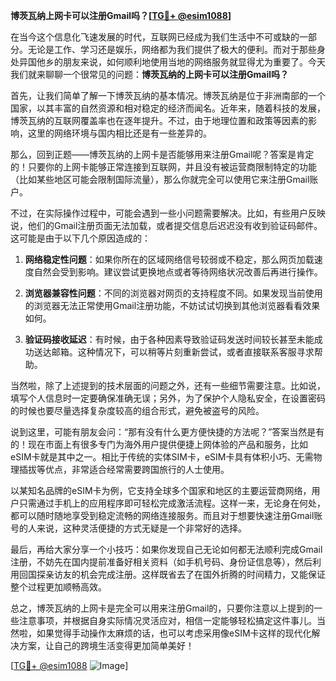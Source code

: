 **博茨瓦纳上网卡可以注册Gmail吗？[[TG💪+ @esim1088](https://t.me/s/esim1088)]**

在当今这个信息化飞速发展的时代，互联网已经成为我们生活中不可或缺的一部分。无论是工作、学习还是娱乐，网络都为我们提供了极大的便利。而对于那些身处异国他乡的朋友来说，如何顺利地使用当地的网络服务就显得尤为重要了。今天我们就来聊聊一个很常见的问题：**博茨瓦纳的上网卡可以注册Gmail吗？**

首先，让我们简单了解一下博茨瓦纳的基本情况。博茨瓦纳是位于非洲南部的一个国家，以其丰富的自然资源和相对稳定的经济而闻名。近年来，随着科技的发展，博茨瓦纳的互联网覆盖率也在逐年提升。不过，由于地理位置和政策等因素的影响，这里的网络环境与国内相比还是有一些差异的。

那么，回到正题——博茨瓦纳的上网卡是否能够用来注册Gmail呢？答案是肯定的！只要你的上网卡能够正常连接到互联网，并且没有被运营商限制特定的功能（比如某些地区可能会限制国际流量），那么你就完全可以使用它来注册Gmail账户。

不过，在实际操作过程中，可能会遇到一些小问题需要解决。比如，有些用户反映说，他们的Gmail注册页面无法加载，或者提交信息后迟迟没有收到验证码邮件。这可能是由于以下几个原因造成的：

1. **网络稳定性问题**：如果你所在的区域网络信号较弱或不稳定，那么网页加载速度自然会受到影响。建议尝试更换地点或者等待网络状况改善后再进行操作。
   
2. **浏览器兼容性问题**：不同的浏览器对网页的支持程度不同。如果发现当前使用的浏览器无法正常使用Gmail注册功能，不妨试试切换到其他浏览器看看效果如何。

3. **验证码接收延迟**：有时候，由于各种因素导致验证码发送时间较长甚至未能成功送达邮箱。这种情况下，可以稍等片刻重新尝试，或者直接联系客服寻求帮助。

当然啦，除了上述提到的技术层面的问题之外，还有一些细节需要注意。比如说，填写个人信息时一定要确保准确无误；另外，为了保护个人隐私安全，在设置密码的时候也要尽量选择复杂度较高的组合形式，避免被盗号的风险。

说到这里，可能有朋友会问：“那有没有什么更方便快捷的方法呢？”答案当然是有的！现在市面上有很多专门为海外用户提供便捷上网体验的产品和服务，比如eSIM卡就是其中之一。相比于传统的实体SIM卡，eSIM卡具有体积小巧、无需物理插拔等优点，非常适合经常需要跨国旅行的人士使用。

以某知名品牌的eSIM卡为例，它支持全球多个国家和地区的主要运营商网络，用户只需通过手机上的应用程序即可轻松完成激活流程。这样一来，无论身在何处，都可以随时随地享受到稳定流畅的网络连接服务。而且对于想要快速注册Gmail账号的人来说，这种灵活便捷的方式无疑是一个非常好的选择。

最后，再给大家分享一个小技巧：如果你发现自己无论如何都无法顺利完成Gmail注册，不妨先在国内提前准备好相关资料（如手机号码、身份证信息等），然后利用回国探亲访友的机会完成注册。这样既省去了在国外折腾的时间精力，又能保证整个过程更加顺畅高效。

总之，博茨瓦纳的上网卡是完全可以用来注册Gmail的，只要你注意以上提到的一些注意事项，并根据自身实际情况灵活应对，相信一定能够轻松搞定这件事儿。当然啦，如果觉得手动操作太麻烦的话，也可以考虑采用像eSIM卡这样的现代化解决方案，让自己的跨境生活变得更加简单美好！

[[TG💪+ @esim1088](https://t.me/s/esim1088) ![Image](https://i.postimg.cc/4NQfJmqS/Snipaste-2025-05-13-00-14-12.png)]